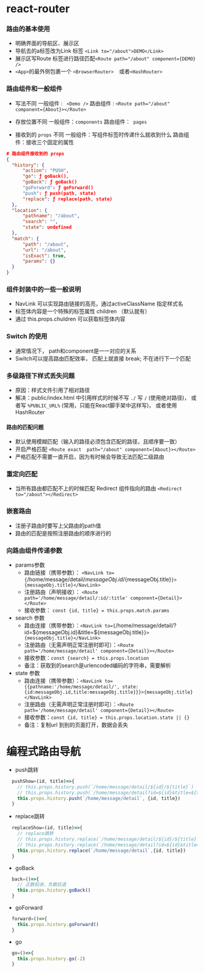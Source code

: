 # react-router

### 路由的基本使用

- 明确界面的导航区、展示区
- 导航去的a标签改为Link 标签 ` <Link to="/about">DEMO</Link> `
- 展示区写Route 标签进行路径匹配` <Route path="/about" component={DEMO} /> `
- ` <App> `的最外侧包裹一个 `<BrowserRouter>  `或者`<HashRouter>`

### 路由组件和一般组件

- 写法不同
  一般组件 : ` <Demo />`
  路由组件 : `<Route path="/about" component={About}></Route>`

- 存放位置不同
  一般组件：`components`
  路由组件：` pages`

- 接收到的 `props` 不同
  一般组件：写组件标签时传递什么就收到什么
  路由组件：接收三个固定的属性

```json
# 路由组件接收到的 props
{
  "history": {
      "action": "PUSH",
      "go": ƒ goBack(),
      "goBack": ƒ goBack()
      "goForward": ƒ goForward()
      "push": ƒ push(path, state)
      "replace": ƒ replace(path, state)
  },
  "location": {
      "pathname": "/about",
      "search": "",
      "state": undefined
  },
  "match": {
      "path": "/about",
      "url": "/about",
      "isExact": true,
      "params": {}
  }
}
```

### 组件封装中的一些一般说明

- NavLink 可以实现路由链接的高亮，通过activeClassName 指定样式名
- 标签体内容是一个特殊的标签属性 children （默认就有）
- 通过 this.props.chuldren 可以获取标签体内容

### Switch 的使用

- 通常情况下， path和component是一一对应的关系
- Switch可以提高路由匹配效率， 匹配上就直接 break; 不在进行下一个匹配

### 多级路径下样式丢失问题

- 原因：样式文件引用了相对路径
- 解决：public/index.html 中引用样式的时候不写 `./` 写 `/` (使用绝对路径)， 或者写 `%PUBLIC_URL%` (常用，只能在React脚手架中这样写)， 或者使用 HashRouter

#### 路由的匹配问题

- 默认使用模糊匹配（输入的路径必须包含匹配的路径，且顺序要一致）
- 开启严格匹配 `<Route exact  path="/about" component={About}></Route>`
- 严格匹配不需要一直开启，因为有时候会导致无法匹配二级路由

### 重定向匹配

- 当所有路由都匹配不上的时候匹配 Redirect 组件指向的路由 `<Redirect to="/about"></Redirect>`

### 嵌套路由

- 注册子路由时要写上父路由的path值
- 路由的匹配是按照注册路由的顺序进行的

### 向路由组件传递参数

- params参数
  - 路由链接（携带参数）： `<NavLink to={`/home/message/detail/${messageObj.id}/${messageObj.title}`}>{messageObj.title}</NavLink>`
  - 注册路由（声明接收）： `<Route path='/home/message/detail/:id/:title' component={Detail}></Route>`
  - 接收参数： `const {id, title} = this.props.match.params`
- search 参数
  - 路由连接（携带参数）：`<NavLink to={`/home/message/detail/?id=${messageObj.id}&title=${messageObj.title}`}>{messageObj.title}</NavLink>`
  - 注册路由（无需声明正常注册时即可）：`<Route path='/home/message/detail' component={Detail}></Route>`
  - 接收参数：`const {search} = this.props.location`
  - 备注：获取到的search是urlencoded编码的字符串，需要解析
- state 参数
  - 路由连接（携带参数）：`<NavLink to={{pathname:'/home/message/detail/', state:{id:messageObj.id,title:messageObj.title}}}>{messageObj.title}</NavLink>`
  - 注册路由（无需声明正常注册时即可）：`<Route path='/home/message/detail' component={Detail}></Route>`
  - 接收参数：`const {id, title} = this.props.location.state || {}`
  - 备注：复制url 到别的页面打开，数据会丢失

# 编程式路由导航

- push跳转

```javascript
  pushShow=(id, title)=>{
    // this.props.history.push(`/home/message/detail/${id}/${title}`)
    // this.props.history.push(`/home/message/detail?id=${id}&title=${title}`)
    this.props.history.push(`/home/message/detail`, {id, title})
  }
```

- replace跳转

```javascript
  replaceShow=(id, title)=>{
    // replace跳转
    // this.props.history.replace(`/home/message/detail/${id}/${title}`)
    // this.props.history.replace(`/home/message/detail?id=${id}&title=${title}`)
    this.props.history.replace(`/home/message/detail`,{id, title})
  }
```

- goBack

```javascript
  back=()=>{
    // 正数前进、负数后退
    this.props.history.goBack()
  }
```

- goForward

```javascript
  forward=()=>{
    this.props.history.goForward()
  }
```

- go

```javascript
  go=()=>{
    this.props.history.go(-2)
  }
```

